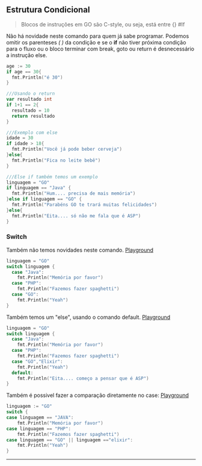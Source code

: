 ## Estrutura Condicional

>Blocos de instruções em GO são C-style, ou seja, está entre {} #If

Não há novidade neste comando para quem já sabe programar. Podemos omitir os parenteses *(* *)* da condição e se o **if** não tiver próxima condição para o fluxo ou o bloco terminar com break, goto ou return é desnecessário a instrução else.
```go
age := 30
if age == 30{
  fmt.Println("é 30")
}

///Usando o return
var resultado int
if 1+1 == 2{
  resultado = 10
  return resultado 
}

///Exemplo com else
idade = 30
if idade > 18{
  fmt.Println("Você já pode beber cerveja")
}else{
  fmt.Println("Fica no leite bebê")
}

///Else if também temos um exemplo
linguagem = "GO"
if linguagem == "Java" {
  fmt.Println("Hum.... precisa de mais memória")
}else if linguagem == "GO" {
  fmt.Println("Parabéns GO te trará muitas felicidades")
}else{
  fmt.Println("Eita.... só não me fala que é ASP")
}
```

### Switch 
Também não temos novidades neste comando. [Playground](https://play.golang.org/p/bvH6FYmkuS)
```go
linguagem = "GO"
switch linguagem {
  case "Java":
    fmt.Println("Memória por favor")
  case "PHP":
    fmt.Println("Fazemos fazer spaghetti")
  case "GO":
    fmt.Println("Yeah")
}
```
Também temos um "else", usando o comando default. [Playground](https://play.golang.org/p/SJ1MLg7uQH)
```go
linguagem = "GO"
switch linguagem {
  case "Java":
    fmt.Println("Memória por favor")
  case "PHP":
    fmt.Println("Fazemos fazer spaghetti")
  case "GO","Elixir":
    fmt.Println("Yeah")
  default:
    fmt.Println("Eita.... começo a pensar que é ASP")
}
```
Também é possivel fazer a comparação diretamente no case: [Playground](https://play.golang.org/p/5uG_fZR5nh) 
```go
linguagem := "GO"
switch {
case linguagem == "JAVA":
    fmt.Println("Memória por favor")
case linguagem == "PHP":
    fmt.Println("Fazemos fazer spaghetti")
case linguagem == "GO" || linguagem =="elixir":
    fmt.Println("Yeah")
}
```
___
